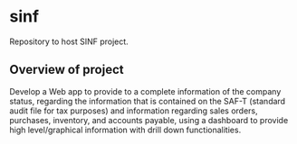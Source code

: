 # sinf
Repository to host SINF project.

## Overview of project
Develop a Web app to provide to a complete information of the company status, regarding the information that is contained on the SAF-T (standard audit file for tax purposes) and information regarding sales orders, purchases, inventory, and accounts payable, using a dashboard to provide high level/graphical information with drill down functionalities.
